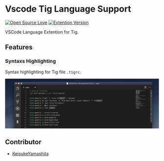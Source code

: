 # Vscode Tig Language Support

[![Open Source Love](https://badges.frapsoft.com/os/v1/open-source.svg?v=103)](https://github.com/ellerbrock/open-source-badges/)
[![Extention Version](https://img.shields.io/badge/version-0.1.0-blue.svg)](https://marketplace.visualstudio.com/items?itemName=KeisukeYamashita.vscode-tig-language-support)

VSCode Language Extention for Tig.

## Features
### Syntaxs Highlighting

Syntax highlighting for Tig file `.tigrc`.

![Syntax highlighting](./images/syntax-highlighting.png)

## Contributor

- [KeisukeYamashita](https://github.com/KeisukeYamashita)
